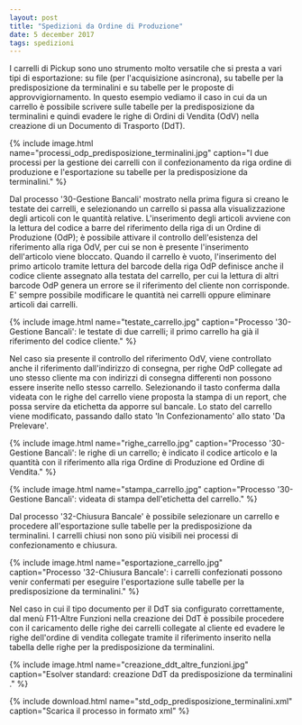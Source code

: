 ```yaml
---
layout: post
title: "Spedizioni da Ordine di Produzione"
date: 5 december 2017
tags: spedizioni
---
```


I carrelli di Pickup sono uno strumento molto versatile che si presta a vari tipi di esportazione: su file (per l'acquisizione asincrona), su 
tabelle per la predisposizione da terminalini e su tabelle per le proposte di approvvigiornamento. In questo esempio vediamo il caso 
in cui da un carrello è possibile scrivere sulle tabelle per la predisposizione da terminalini e quindi evadere le righe
di Ordini di Vendita (OdV) nella creazione di un Documento di Trasporto (DdT).

{% include image.html name="processi_odp_predisposizione_terminalini.jpg" caption="I due processi per la gestione dei carrelli con il confezionamento 
da riga ordine di produzione e l'esportazione su tabelle per la predisposizione da terminalini." %}

Dal processo '30-Gestione Bancali' mostrato nella prima figura si creano le testate dei carrelli, e selezionando un carrello si passa
alla visualizzazione degli articoli con le quantità relative. L'inserimento degli articoli avviene con la lettura del codice a barre del riferimento
della riga di un Ordine di Produzione (OdP); è possibile attivare il controllo dell'esistenza del riferimento alla riga OdV, per cui se non è presente 
l'inserimento dell'articolo viene bloccato. Quando il carrello è vuoto, l'inserimento del primo articolo tramite lettura del barcode della riga OdP
definisce anche il codice cliente assegnato alla testata del carrello, per cui la lettura di altri barcode OdP genera un errore se il riferimento del cliente
non corrisponde. E' sempre possibile modificare le quantità nei carrelli oppure eliminare articoli dai carrelli.

{% include image.html name="testate_carrello.jpg" caption="Processo '30-Gestione Bancali': le testate di due carrelli; il primo carrello ha già
il riferimento del codice cliente." %}

Nel caso sia presente il controllo del riferimento OdV, viene controllato anche il riferimento dall'indirizzo di consegna, per righe OdP 
collegate ad uno stesso cliente ma con indirizzi di consegna differenti non possono essere inserite nello stesso carrello.
Selezionando il tasto conferma dalla videata con le righe del carrello viene proposta la stampa di un report, che possa servire da etichetta
da apporre sul bancale. Lo stato del carrello viene modificato, passando dallo stato 'In Confezionamento' allo stato 'Da Prelevare'.


{% include image.html name="righe_carrello.jpg" caption="Processo '30-Gestione Bancali': le righe di un carrello; è indicato il codice articolo e la quantità 
con il riferimento alla riga Ordine di Produzione ed Ordine di Vendita." %}

{% include image.html name="stampa_carrello.jpg" caption="Processo '30-Gestione Bancali': videata di stampa dell'etichetta del carrello." %}

Dal processo '32-Chiusura Bancale' è possibile selezionare un carrello e procedere all'esportazione sulle tabelle per la predisposizione da terminalini.
I carrelli chiusi non sono più visibili nei processi di confezionamento e chiusura.

{% include image.html name="esportazione_carrello.jpg" caption="Processo '32-Chiusura Bancale': i carrelli confezionati possono venir confermati
per eseguire l'esportazione sulle tabelle per la predisposizione da terminalini." %}

Nel caso in cui il tipo documento per il DdT sia configurato correttamente, dal menù F11-Altre Funzioni nella creazione dei DdT è possibile
procedere con il caricamento delle righe dei carrelli collegate al cliente ed evadere le righe dell'ordine di vendita collegate tramite il riferimento
inserito nella tabella delle righe per la predisposizione da terminalini.

{% include image.html name="creazione_ddt_altre_funzioni.jpg" caption="Esolver standard: creazione DdT da predisposizione da terminalini ." %}


{% include download.html name="std_odp_predisposizione_terminalini.xml" caption="Scarica il processo in formato xml" %}

